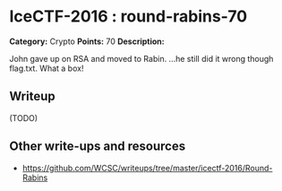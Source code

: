 # IceCTF-2016 : round-rabins-70

**Category:** Crypto
**Points:** 70
**Description:**

John gave up on RSA and moved to Rabin. ...he still did it wrong though flag.txt. What a box!
## Writeup

(TODO)

## Other write-ups and resources

* https://github.com/WCSC/writeups/tree/master/icectf-2016/Round-Rabins
